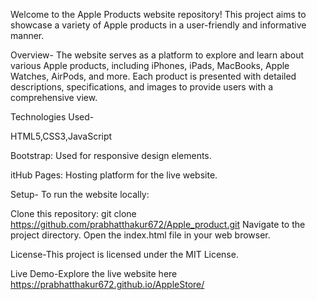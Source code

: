 Welcome to the Apple Products website repository! This project aims to showcase a variety of Apple products in a user-friendly and informative manner.

Overview-
The website serves as a platform to explore and learn about various Apple products, including iPhones, iPads, MacBooks, Apple Watches, AirPods, and more. Each product is presented with detailed descriptions, specifications, and images to provide users with a comprehensive view.

Technologies Used-

HTML5,CSS3,JavaScript

Bootstrap: Used for responsive design elements.

itHub Pages: Hosting platform for the live website.

Setup-
To run the website locally:

Clone this repository: git clone https://github.com/prabhatthakur672/Apple_product.git
Navigate to the project directory.
Open the index.html file in your web browser.

License-This project is licensed under the MIT License.

Live Demo-Explore the live website here https://prabhatthakur672.github.io/AppleStore/
